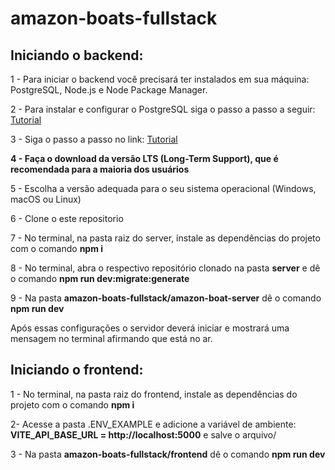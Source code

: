 # amazon-boats-fullstack

## Iniciando o backend:

<p>1 - Para iniciar o backend você precisará ter instalados em sua máquina: PostgreSQL, Node.js e Node Package Manager.</p>

<p>2 - Para instalar e configurar o PostgreSQL siga o passo a passo a seguir: <a href='https://www.postgresql.org/download/'>Tutorial</a></p>

<p>3 - Siga o passo a passo no link: <a href='https://nodejs.org/en/download/package-manager'>Tutorial<a/></p>
  
<b>4 - Faça o download da versão LTS (Long-Term Support), que é recomendada para a maioria dos usuários</b>
  
<p>5 - Escolha a versão adequada para o seu sistema operacional (Windows, macOS ou Linux)</p>

<p>6 - Clone o este repositorio</p>

<p>7 - No terminal, na pasta raiz do server, instale as dependências do projeto com o comando <b>npm i</b></p>

<p>8 - No terminal, abra o respectivo repositório clonado na pasta <b>server</b> e dê o comando <b>npm run dev:migrate:generate</b></p>

<p>9 - Na pasta <b>amazon-boats-fullstack/amazon-boat-server</b> dê o comando <b>npm run dev</b></p>

<p>Após essas configurações o servidor deverá iniciar e mostrará uma mensagem no terminal afirmando que está no ar.</p>

## Iniciando o frontend:

<p>1 - No terminal, na pasta raiz do frontend, instale as dependências do projeto com o comando <b>npm i</b></p>

<p>2- Acesse a pasta .ENV_EXAMPLE e adicione a variável de ambiente: <b>VITE_API_BASE_URL = http://localhost:5000</b> e salve o arquivo/</p>

<p>3 - Na pasta <b>amazon-boats-fullstack/frontend</b> dê o comando <b>npm run dev</b></p>
